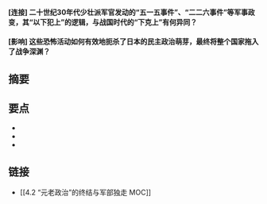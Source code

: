 #### [连接] 二十世纪30年代少壮派军官发动的“五一五事件”、“二二六事件”等军事政变，其“以下犯上”的逻辑，与战国时代的“下克上”有何异同？


#### [影响] 这些恐怖活动如何有效地扼杀了日本的民主政治萌芽，最终将整个国家拖入了战争深渊？


## 摘要


## 要点

- 
- 
- 

## 链接

- [[4.2 “元老政治”的终结与军部独走 MOC]]
